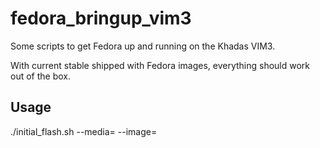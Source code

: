 # fedora_bringup_vim3

Some scripts to get Fedora up and running on the Khadas VIM3.

With current stable shipped with Fedora images, everything should work out of the box.

## Usage

./initial_flash.sh --media=<media> --image=<image>